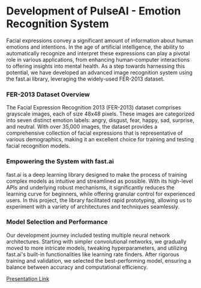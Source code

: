 # Development of PulseAI - Emotion Recognition System

Facial expressions convey a significant amount of information about human emotions and intentions. In the age of artificial intelligence, the ability to automatically recognize and interpret these expressions can play a pivotal role in various applications, from enhancing human-computer interactions to offering insights into mental health. As a step towards harnessing this potential, we have developed an advanced image recognition system using the fast.ai library, leveraging the widely-used FER-2013 dataset.

### FER-2013 Dataset Overview

The Facial Expression Recognition 2013 (FER-2013) dataset comprises grayscale images, each of size 48x48 pixels. These images are categorized into seven distinct emotion labels: angry, disgust, fear, happy, sad, surprise, and neutral. With over 35,000 images, the dataset provides a comprehensive collection of facial expressions that is representative of various demographics, making it an excellent choice for training and testing facial recognition models.

### Empowering the System with fast.ai

fast.ai is a deep learning library designed to make the process of training complex models as intuitive and streamlined as possible. With its high-level APIs and underlying robust mechanisms, it significantly reduces the learning curve for beginners, while offering granular control for experienced users. In this project, the library facilitated rapid prototyping, allowing us to experiment with a variety of architectures and techniques seamlessly.

### Model Selection and Performance

Our development journey included testing multiple neural network architectures. Starting with simpler convolutional networks, we gradually moved to more intricate models, tweaking hyperparameters, and utilizing fast.ai's built-in functionalities like learning rate finders. After rigorous training and validation, we selected the best-performing model, ensuring a balance between accuracy and computational efficiency.

[Presentation Link](https://slides.com/nicolasmirabet/ers/fullscreen)


